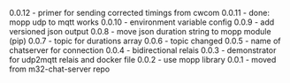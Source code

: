 0.0.12 - primer for sending corrected timings from cwcom
0.0.11 - done: mopp udp to mqtt works
0.0.10 - environment variable config
0.0.9 - add versioned json output
0.0.8 - move json duration string to mopp module (pip)
0.0.7 - topic for durations array
0.0.6 - topic changed
0.0.5 - name of chatserver for connection
0.0.4 - bidirectional relais
0.0.3 - demonstrator for udp2mqtt relais and docker file
0.0.2 - use mopp library
0.0.1 - moved from m32-chat-server repo